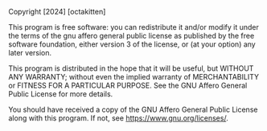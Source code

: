 Copyright [2024] [octakitten]

This program is free software: you can redistribute it and/or modify
it under the terms of the gnu affero general public license as
published by the free software foundation, either version 3 of the
license, or (at your option) any later version.

This program is distributed in the hope that it will be useful,
but WITHOUT ANY WARRANTY; without even the implied warranty of
MERCHANTABILITY or FITNESS FOR A PARTICULAR PURPOSE.  See the
GNU Affero General Public License for more details.

You should have received a copy of the GNU Affero General Public License
along with this program.  If not, see <https://www.gnu.org/licenses/>.
